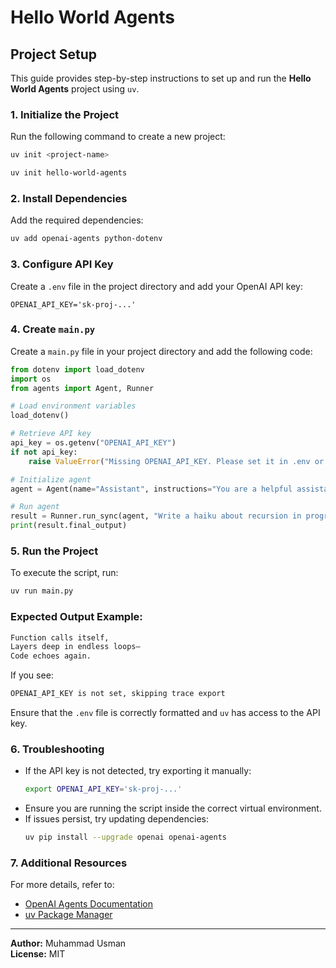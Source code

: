 # Hello World Agents

## Project Setup

This guide provides step-by-step instructions to set up and run the **Hello World Agents** project using `uv`.

### **1. Initialize the Project**
Run the following command to create a new project:
```bash
uv init <project-name>
```
```bash
uv init hello-world-agents
```

### **2. Install Dependencies**
Add the required dependencies:
```bash
uv add openai-agents python-dotenv
```

### **3. Configure API Key**
Create a `.env` file in the project directory and add your OpenAI API key:
```env
OPENAI_API_KEY='sk-proj-...'
```

### **4. Create `main.py`**
Create a `main.py` file in your project directory and add the following code:
```python
from dotenv import load_dotenv
import os
from agents import Agent, Runner

# Load environment variables
load_dotenv()

# Retrieve API key
api_key = os.getenv("OPENAI_API_KEY")
if not api_key:
    raise ValueError("Missing OPENAI_API_KEY. Please set it in .env or export it.")

# Initialize agent
agent = Agent(name="Assistant", instructions="You are a helpful assistant")

# Run agent
result = Runner.run_sync(agent, "Write a haiku about recursion in programming.")
print(result.final_output)
```

### **5. Run the Project**
To execute the script, run:
```bash
uv run main.py
```

### **Expected Output Example:**
```bash
Function calls itself,  
Layers deep in endless loops—  
Code echoes again.
```

If you see:
```bash
OPENAI_API_KEY is not set, skipping trace export
```
Ensure that the `.env` file is correctly formatted and `uv` has access to the API key.

### **6. Troubleshooting**
- If the API key is not detected, try exporting it manually:
  ```bash
  export OPENAI_API_KEY='sk-proj-...'
  ```
- Ensure you are running the script inside the correct virtual environment.
- If issues persist, try updating dependencies:
  ```bash
  uv pip install --upgrade openai openai-agents
  ```

### **7. Additional Resources**
For more details, refer to:
- [OpenAI Agents Documentation](https://platform.openai.com/docs/)
- [uv Package Manager](https://github.com/astral-sh/uv)

---
**Author:** Muhammad Usman  
**License:** MIT
